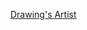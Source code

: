 [Drawing's Artist](https://www.dreamstime.com/dashed-line-coffee-cup-abstract-vector-illustration-silhouette-background-image119209773)

